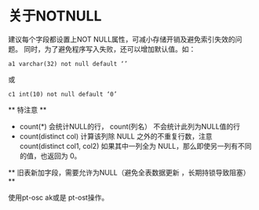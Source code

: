 # 关于NOTNULL

建议每个字段都设置上NOT NULL属性，可减小存储开销及避免索引失效的问题。
同时，为了避免程序写入失败，还可以增加默认值。如：

```
a1 varchar(32) not null default ‘’
```

或

```
c1 int(10) not null default ‘0’
```

** 特注意 **

* count(*)  会统计NULL的行， count(列名） 不会统计此列为NULL值的行
* count(distinct col) 计算该列除 NULL 之外的不重复行数，注意 count(distinct col1, col2) 如果其中一列全为 NULL，那么即使另一列有不同的值，也返回为 0。

**  旧表新加字段，需要允许为NULL（避免全表数据更新 ，长期持锁导致阻塞）  **

使用pt-osc ak或是 pt-ost操作。
